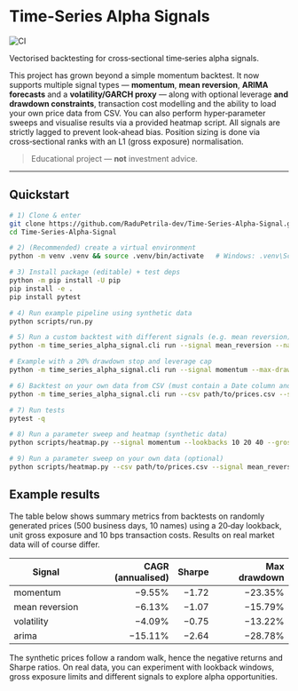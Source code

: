 # Time-Series Alpha Signals
![CI](https://github.com/RaduPetrila-dev/Time-Series-Alpha-Signal/actions/workflows/ci.yml/badge.svg)

Vectorised backtesting for cross‑sectional time‑series alpha signals.

This project has grown beyond a simple momentum backtest.  It now supports
multiple signal types — **momentum**, **mean reversion**, **ARIMA forecasts** and a
**volatility/GARCH proxy** — along with optional leverage **and drawdown
constraints**, transaction cost modelling and the ability to load your own price
data from CSV.  You can also perform hyper‑parameter sweeps and visualise
results via a provided heatmap script.  All signals are strictly lagged to
prevent look‑ahead bias.  Position sizing is done via cross‑sectional ranks
with an L1 (gross exposure) normalisation.

> Educational project — **not** investment advice.

---

## Quickstart

```bash
# 1) Clone & enter
git clone https://github.com/RaduPetrila-dev/Time-Series-Alpha-Signal.git
cd Time-Series-Alpha-Signal

# 2) (Recommended) create a virtual environment
python -m venv .venv && source .venv/bin/activate   # Windows: .venv\Scripts\activate

# 3) Install package (editable) + test deps
python -m pip install -U pip
pip install -e .
pip install pytest

# 4) Run example pipeline using synthetic data
python scripts/run.py

# 5) Run a custom backtest with different signals (e.g. mean reversion)
python -m time_series_alpha_signal.cli run --signal mean_reversion --names 10 --days 500 --output tmpdir

# Example with a 20% drawdown stop and leverage cap
python -m time_series_alpha_signal.cli run --signal momentum --max-drawdown 0.2 --max-leverage 1.5 --names 10 --days 500 --output stopped

# 6) Backtest on your own data from CSV (must contain a Date column and asset prices)
python -m time_series_alpha_signal.cli run --csv path/to/prices.csv --signal momentum --lookback 20 --max-gross 1.0 --cost-bps 10 --output results

# 7) Run tests
pytest -q

# 8) Run a parameter sweep and heatmap (synthetic data)
python scripts/heatmap.py --signal momentum --lookbacks 10 20 40 --grosses 0.5 1.0 1.5 --output sweep

# 9) Run a parameter sweep on your own data (optional)
python scripts/heatmap.py --csv path/to/prices.csv --signal mean_reversion --lookbacks 10 20 40 --grosses 0.5 1.0 1.5 --output my_sweep
```

## Example results

The table below shows summary metrics from backtests on
randomly generated prices (500 business days, 10 names) using a 20‑day
lookback, unit gross exposure and 10 bps transaction costs.  Results on real
market data will of course differ.

| Signal           | CAGR (annualised) | Sharpe | Max drawdown |
|------------------|------------------:|------:|-------------:|
| momentum         |       −9.55%      | −1.72 | −23.35%      |
| mean reversion   |       −6.13%      | −1.07 | −15.79%      |
| volatility       |       −4.09%      | −0.75 | −13.22%      |
| arima            |      −15.11%      | −2.64 | −28.78%      |

The synthetic prices follow a random walk, hence the negative returns and
Sharpe ratios.  On real data, you can experiment with lookback windows,
gross exposure limits and different signals to explore alpha opportunities.



